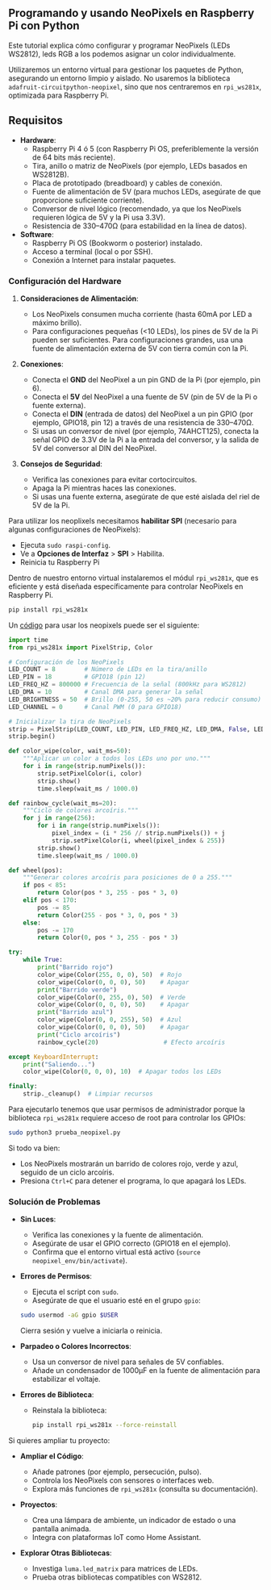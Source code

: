 ## Programando y usando NeoPixels en Raspberry Pi  con Python

Este tutorial explica cómo configurar y programar NeoPixels (LEDs WS2812), leds RGB a los podemos asignar un color individualmente.

Utilizaremos un entorno virtual para gestionar los paquetes de Python, asegurando un entorno limpio y aislado. No usaremos la biblioteca `adafruit-circuitpython-neopixel`, sino que nos centraremos en `rpi_ws281x`, optimizada para Raspberry Pi. 
## Requisitos

- **Hardware**:
    - Raspberry Pi 4 ó 5 (con Raspberry Pi OS, preferiblemente la versión de 64 bits más reciente).
    - Tira, anillo o matriz de NeoPixels (por ejemplo, LEDs basados en WS2812B).
    - Placa de prototipado (breadboard) y cables de conexión.
    - Fuente de alimentación de 5V (para muchos LEDs, asegúrate de que proporcione suficiente corriente).
    - Conversor de nivel lógico (recomendado, ya que los NeoPixels requieren lógica de 5V y la Pi usa 3.3V).
    - Resistencia de 330–470Ω (para estabilidad en la línea de datos).
- **Software**:
    - Raspberry Pi OS (Bookworm o posterior) instalado.
    - Acceso a terminal (local o por SSH).
    - Conexión a Internet para instalar paquetes.

### Configuración del Hardware

1. **Consideraciones de Alimentación**:
    
    - Los NeoPixels consumen mucha corriente (hasta 60mA por LED a máximo brillo).
    - Para configuraciones pequeñas (<10 LEDs), los pines de 5V de la Pi pueden ser suficientes. Para configuraciones grandes, usa una fuente de alimentación externa de 5V con tierra común con la Pi.
    
2. **Conexiones**:
    
    - Conecta el **GND** del NeoPixel a un pin GND de la Pi (por ejemplo, pin 6).
    - Conecta el **5V** del NeoPixel a una fuente de 5V (pin de 5V de la Pi o fuente externa).
    - Conecta el **DIN** (entrada de datos) del NeoPixel a un pin GPIO (por ejemplo, GPIO18, pin 12) a través de una resistencia de 330–470Ω.
    - Si usas un conversor de nivel (por ejemplo, 74AHCT125), conecta la señal GPIO de 3.3V de la Pi a la entrada del conversor, y la salida de 5V del conversor al DIN del NeoPixel.
    
3. **Consejos de Seguridad**:
    
    - Verifica las conexiones para evitar cortocircuitos.
    - Apaga la Pi mientras haces las conexiones.
    - Si usas una fuente externa, asegúrate de que esté aislada del riel de 5V de la Pi.

Para utilizar los neoplixels necesitamos  **habilitar SPI** (necesario para algunas configuraciones de NeoPixels):

- Ejecuta `sudo raspi-config`.
- Ve a **Opciones de Interfaz** > **SPI** > Habilita.
- Reinicia tu Raspberry Pi

Dentro de nuestro entorno virtual instalaremos el módul `rpi_ws281x`, que es eficiente y está diseñada específicamente para controlar NeoPixels en Raspberry Pi.

```bash
pip install rpi_ws281x
```

Un [código](https://github.com/javacasm/RaspberryOnline2ed/blob/master/codigo/test_neopixels.py) para usar los neopixels puede ser el siguiente:

```python
import time
from rpi_ws281x import PixelStrip, Color

# Configuración de los NeoPixels
LED_COUNT = 8        # Número de LEDs en la tira/anillo
LED_PIN = 18         # GPIO18 (pin 12)
LED_FREQ_HZ = 800000 # Frecuencia de la señal (800kHz para WS2812)
LED_DMA = 10         # Canal DMA para generar la señal
LED_BRIGHTNESS = 50  # Brillo (0-255, 50 es ~20% para reducir consumo)
LED_CHANNEL = 0      # Canal PWM (0 para GPIO18)

# Inicializar la tira de NeoPixels
strip = PixelStrip(LED_COUNT, LED_PIN, LED_FREQ_HZ, LED_DMA, False, LED_BRIGHTNESS, LED_CHANNEL)
strip.begin()

def color_wipe(color, wait_ms=50):
	"""Aplicar un color a todos los LEDs uno por uno."""
	for i in range(strip.numPixels()):
		strip.setPixelColor(i, color)
		strip.show()
		time.sleep(wait_ms / 1000.0)

def rainbow_cycle(wait_ms=20):
	"""Ciclo de colores arcoíris."""
	for j in range(256):
		for i in range(strip.numPixels()):
			pixel_index = (i * 256 // strip.numPixels()) + j
			strip.setPixelColor(i, wheel(pixel_index & 255))
		strip.show()
		time.sleep(wait_ms / 1000.0)

def wheel(pos):
	"""Generar colores arcoíris para posiciones de 0 a 255."""
	if pos < 85:
		return Color(pos * 3, 255 - pos * 3, 0)
	elif pos < 170:
		pos -= 85
		return Color(255 - pos * 3, 0, pos * 3)
	else:
		pos -= 170
		return Color(0, pos * 3, 255 - pos * 3)

try:
	while True:
		print("Barrido rojo")
		color_wipe(Color(255, 0, 0), 50)  # Rojo
		color_wipe(Color(0, 0, 0), 50)    # Apagar
		print("Barrido verde")
		color_wipe(Color(0, 255, 0), 50)  # Verde
		color_wipe(Color(0, 0, 0), 50)    # Apagar
		print("Barrido azul")
		color_wipe(Color(0, 0, 255), 50)  # Azul
		color_wipe(Color(0, 0, 0), 50)    # Apagar
		print("Ciclo arcoíris")
		rainbow_cycle(20)                  # Efecto arcoíris

except KeyboardInterrupt:
	print("Saliendo...")
	color_wipe(Color(0, 0, 0), 10)  # Apagar todos los LEDs

finally:
	strip._cleanup()  # Limpiar recursos
```

Para ejecutarlo tenemos que usar permisos de administrador porque la biblioteca `rpi_ws281x` requiere acceso de root para controlar los GPIOs:
    
```bash
sudo python3 prueba_neopixel.py
```

Si todo va bien:

- Los NeoPixels mostrarán un barrido de colores rojo, verde y azul, seguido de un ciclo arcoíris.
- Presiona `Ctrl+C` para detener el programa, lo que apagará los LEDs.

###  Solución de Problemas

- **Sin Luces**:

    - Verifica las conexiones y la fuente de alimentación.
    - Asegúrate de usar el GPIO correcto (GPIO18 en el ejemplo).
    - Confirma que el entorno virtual está activo (`source neopixel_env/bin/activate`).

- **Errores de Permisos**:

    - Ejecuta el script con `sudo`.
    - Asegúrate de que el usuario esté en el grupo `gpio`:
        
	```bash
	sudo usermod -aG gpio $USER
	```
	Cierra sesión y vuelve a iniciarla o reinicia.

- **Parpadeo o Colores Incorrectos**:

	- Usa un conversor de nivel para señales de 5V confiables.
    - Añade un condensador de 1000µF en la fuente de alimentación para estabilizar el voltaje.

- **Errores de Biblioteca**:

	- Reinstala la biblioteca:
        
        ```bash
        pip install rpi_ws281x --force-reinstall
        ```
        
Si quieres ampliar tu proyecto:

- **Ampliar el Código**:

    - Añade patrones (por ejemplo, persecución, pulso).
    - Controla los NeoPixels con sensores o interfaces web.
    - Explora más funciones de `rpi_ws281x` (consulta su documentación).
    
- **Proyectos**:

    - Crea una lámpara de ambiente, un indicador de estado o una pantalla animada.
    - Integra con plataformas IoT como Home Assistant.

- **Explorar Otras Bibliotecas**:

    - Investiga `luma.led_matrix` para matrices de LEDs.
    - Prueba otras bibliotecas compatibles con WS2812.

